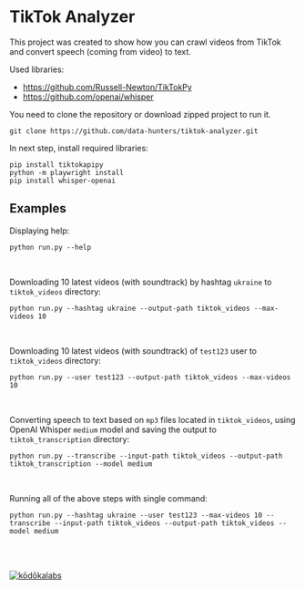 # TikTok Analyzer
This project was created to show how you can crawl videos from TikTok and convert speech (coming from video) to text.

Used libraries:
* https://github.com/Russell-Newton/TikTokPy
* https://github.com/openai/whisper

You need to clone the repository or download zipped project to run it.
```
git clone https://github.com/data-hunters/tiktok-analyzer.git
```
In next step, install required libraries:
```
pip install tiktokapipy
python -m playwright install
pip install whisper-openai
```

## Examples

Displaying help:
```
python run.py --help
```
<br />

Downloading 10 latest videos (with soundtrack) by hashtag `ukraine` to `tiktok_videos` directory:
```
python run.py --hashtag ukraine --output-path tiktok_videos --max-videos 10
```
<br />

Downloading 10 latest videos (with soundtrack) of `test123` user to `tiktok_videos` directory:
```
python run.py --user test123 --output-path tiktok_videos --max-videos 10
```
<br />

Converting speech to text based on `mp3` files located in `tiktok_videos`, using OpenAI Whisper `medium` model and saving the output to `tiktok_transcription` directory:
```
python run.py --transcribe --input-path tiktok_videos --output-path tiktok_transcription --model medium
```
<br />

Running all of the above steps with single command:
```
python run.py --hashtag ukraine --user test123 --max-videos 10 --transcribe --input-path tiktok_videos --output-path tiktok_videos --model medium
```
  
<br />
<br />  

[![kōdōkalabs](https://kodokalabs.com/wp-content/uploads/2024/06/2024-kodokalabs-logo-color-bg-trans-900-white-font.png)](https://kodokalabs.com)
